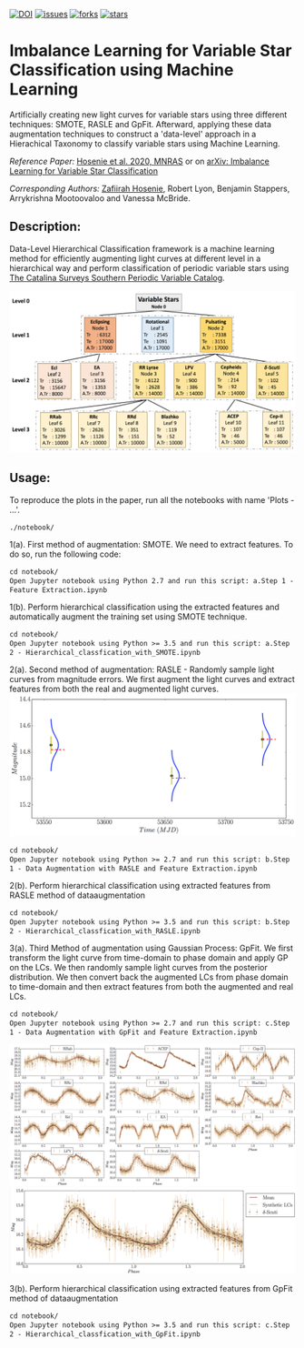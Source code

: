 [![DOI](https://zenodo.org/badge/DOI/10.5281/zenodo.4049970.svg)](https://doi.org/10.5281/zenodo.4049970)
[![issues](https://img.shields.io/github/issues/Zafiirah13/ICVaS)](https://github.com/Zafiirah13/ICVaS/issues)
[![forks](https://img.shields.io/github/forks/Zafiirah13/ICVaS)](https://github.com/Zafiirah13/ICVaS/network/members)
[![stars](https://img.shields.io/github/stars/Zafiirah13/ICVaS)](https://github.com/Zafiirah13/ICVaS/stargazers)
# Imbalance Learning for Variable Star Classification using Machine Learning

Artificially creating new light curves for variable stars using three different techniques: SMOTE, RASLE and GpFit. Afterward, applying these data augmentation techniques to construct a 'data-level' approach in a Hierachical Taxonomy to classify variable stars using Machine Learning.

*Reference Paper:* [Hosenie et al. 2020, MNRAS](https://doi.org/10.1093/mnras/staa642) or on [arXiv: Imbalance Learning for Variable Star Classification](https://arxiv.org/abs/2002.12386)

*Corresponding Authors:* 
[Zafiirah Hosenie](https://www.linkedin.com/in/zafiirah-hosenie/), Robert Lyon, Benjamin Stappers, Arrykrishna Mootoovaloo and Vanessa McBride.

## Description:

Data-Level Hierarchical Classification framework is a machine learning method for efficiently augmenting light curves at different level in a hierarchical way and perform classification of periodic variable stars using [The Catalina Surveys Southern Periodic Variable Catalog](http://nesssi.cacr.caltech.edu/DataRelease/VarcatS.html).

![alt tag](./plots/Hierarchical-Tree-2.png)

Usage:
---
To reproduce the plots in the paper, run all the notebooks with name 'Plots - ...'.

```
./notebook/
```
1(a). First method of augmentation: SMOTE. We need to extract features. To do so, run the following code:

```
cd notebook/
Open Jupyter notebook using Python 2.7 and run this script: a.Step 1 - Feature Extraction.ipynb
```
1(b). Perform hierarchical classification using the extracted features and automatically augment the training set using SMOTE technique.
```
cd notebook/
Open Jupyter notebook using Python >= 3.5 and run this script: a.Step 2 - Hierarchical_classfication_with_SMOTE.ipynb
```
2(a). Second method of augmentation: RASLE - Randomly sample light curves from magnitude errors. We first augment the light curves and extract features from both the real and augmented light curves.
![alt tag](./plots/RASLE.png)
```
cd notebook/
Open Jupyter notebook using Python >= 2.7 and run this script: b.Step 1 - Data Augmentation with RASLE and Feature Extraction.ipynb
```

2(b). Perform hierarchical classification using extracted features from RASLE method of dataaugmentation
```
cd notebook/
Open Jupyter notebook using Python >= 3.5 and run this script: b.Step 2 - Hierarchical_classfication_with_RASLE.ipynb
```

3(a). Third Method of augmentation using Gaussian Process: GpFit. We first transform the light curve from time-domain to phase domain and apply GP on the LCs. We then randomly sample light curves from the posterior distribution. We then convert back the augmented LCs from phase domain to time-domain and then extract features from both the augmented and real LCs.
```
cd notebook/
Open Jupyter notebook using Python >= 2.7 and run this script: c.Step 1 - Data Augmentation with GpFit and Feature Extraction.ipynb
```
![alt tag](./plots/GpFit1.png)
![alt tag](./plots/GpFit2.png)

3(b). Perform hierarchical classification using extracted features from GpFit method of dataaugmentation


```
cd notebook/
Open Jupyter notebook using Python >= 3.5 and run this script: c.Step 2 - Hierarchical_classfication_with_GpFit.ipynb
```


